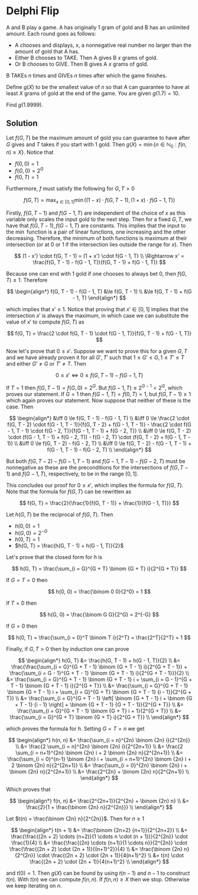 # Delphi Flip

A and B play a game. A has originally $1$ gram of gold and B has an unlimited amount.
Each round goes as follows:


- A chooses and displays, $x$, a nonnegative real number no larger than the amount of gold that A has.
- Either B chooses to TAKE. Then A gives B $x$ grams of gold.
- Or B chooses to GIVE. Then B gives A $x$ grams of gold.

B TAKEs $n$ times and GIVEs $n$ times after which the game finishes.

Define $g(X)$ to be the smallest value of $n$ so that A can guarantee to have at least $X$ grams of gold at the end of the game. You are given $g(1.7) = 10$.

Find $g(1.9999)$.

## Solution

Let $f(G, T)$ be the maximum amount of gold you can guarantee to have after $G$ gives and $T$ takes if you start with $1$ gold. Then $g(X) = \min \{ n \in \mathbb{N}_0 : f(n, n) \ge X \}$. Notice that

- $f(0, 0) = 1$
- $f(G, 0) = 2^G$
- $f(0, T) = 1$

Furthermore, $f$ must satisfy the following for $G, T > 0$

$$
f(G, T) = \max_{x \in [0, 1]} \min((1 - x) \cdot f(G, T - 1), (1 + x) \cdot f(G - 1, T))
$$

Firstly, $f(G, T - 1)$ and $f(G - 1, T)$ are independent of the choice of $x$ as this variable only scales the input gold to the next step. Then for a fixed $G, T$, we have that $f(G, T - 1), f(G - 1, T)$ are constants. This implies that the input to the $\min$ function is a pair of linear functions, one increasing and the other decreasing. Therefore, the minimum of both functions is maximum at their intersection (or at $0$ or $1$ if the intersection lies outside the range for $x$). Then

$$
(1 - x') \cdot f(G, T - 1) = (1 + x') \cdot f(G - 1, T) \\
\Rightarrow x' = \frac{f(G, T - 1) - f(G - 1, T)}{f(G, T - 1) + f(G - 1, T)}
$$

Because one can end with $1$ gold if one chooses to always bet $0$, then $f(G, T) \ge 1$. Therefore

$$
\begin{align*}
f(G, T - 1) - f(G - 1, T)
&\le f(G, T - 1) \\
&\le f(G, T - 1) + f(G - 1, T)
\end{align*}
$$

which implies that $x' \le 1$. Notice that proving that $x' \in [0, 1]$ implies that the intersection $x'$ is always the maximum, in which case we can substitute the value of $x'$ to compute $f(G, T)$ as

$$
f(G, T) = \frac{2 \cdot f(G, T - 1) \cdot f(G - 1, T)}{f(G, T - 1) + f(G - 1, T)}
$$

Now let's prove that $0 \le x'$. Suppose we want to prove this for a given $G, T$ and we have already proven it for all $G', T'$ such that $1 \le G' \le G, 1 \le T' \le T$ and either $G' \not= G$ or $T' \not= T$. Then

$$
0 \le x' \iff 0 \le f(G, T - 1) - f(G - 1, T)
$$

If $T = 1$ then $f(G, T - 1) = f(G, 0) = 2^G$. But $f(G - 1, T) \le 2^{G-1} \lt 2^G$, which proves our statement. If $G = 1$ then $f(G - 1, T) = f(0, T) = 1$, but $f(G, T - 1) \ge 1$ which again proves our statement. Now suppose that neither of these is the case. Then

$$
\begin{align*}
&\iff 0 \le f(G, T - 1) - f(G - 1, T) \\
&\iff 0 \le \frac{2 \cdot f(G, T - 2) \cdot f(G - 1, T - 1)}{f(G, T - 2) + f(G - 1, T - 1)} - \frac{2 \cdot f(G - 1, T - 1) \cdot f(G - 2, T)}{f(G - 1, T - 1) + f(G - 2, T)} \\
&\iff 0 \le f(G, T - 2) \cdot (f(G - 1, T - 1) + f(G - 2, T)) - f(G - 2, T) \cdot (f(G, T - 2) + f(G - 1, T - 1)) \\
&\iff 0 \le f(G, T - 2) - f(G - 2, T) \\
&\iff 0 \le f(G, T - 2) - f(G - 1, T - 1) + f(G - 1, T - 1) - f(G - 2, T) \\
\end{align*}
$$

But both $f(G, T - 2) - f(G - 1, T - 1)$ and $f(G - 1, T - 1) - f(G - 2, T)$ must be nonnegative as these are the preconditions for the intersections of $f(G, T - 1)$ and $f(G - 1, T)$, respectively, to be in the range $[0, 1]$.

This concludes our proof for $0 \le x'$, which implies the formula for $f(G, T)$. Note that the formula for $f(G, T)$ can be rewritten as

$$
f(G, T) = \frac{2}{\frac{1}{f(G, T - 1)} + \frac{1}{f(G - 1, T)}}
$$

Let $h(G, T)$ be the reciprocal of $f(G, T)$. Then

- $h(0, 0) = 1$
- $h(G, 0) = 2^{-G}$
- $h(0, T) = 1$
- $h(G, T) = \frac{h(G, T - 1) + h(G - 1, T)}{2}$

Let's prove that the closed form for $h$ is

$$
h(G, T) = \frac{\sum_{i = G}^{G + T} \binom {G + T} i}{2^{G + T}}
$$

If $G = T = 0$ then

$$
h(0, 0) = \frac{\binom 0 0}{2^0} = 1
$$

If $T = 0$ then

$$
h(G, 0) = \frac{\binom G G}{2^G} = 2^{-G}
$$

If $G = 0$ then

$$
h(0, T) = \frac{\sum_{i = 0}^T \binom T i}{2^T} = \frac{2^T}{2^T} = 1
$$

Finally, if $G, T \gt 0$ then by induction one can prove

$$
\begin{align*}
h(G, T)
&= \frac{h(G, T - 1) + h(G - 1, T)}{2} \\
&= \frac{\frac{\sum_{i = G}^{G + T - 1} \binom {G + T - 1} i}{2^{G + T - 1}} + \frac{\sum_{i = G - 1}^{G + T - 1} \binom {G + T - 1} i}{2^{G + T - 1}}}{2} \\
&= \frac{\sum_{i = G}^{G + T - 1} \binom {G + T - 1} i + \sum_{i = G - 1}^{G + T - 1} \binom {G + T - 1} i}{2^{G + T}} \\
&= \frac{\sum_{i = G}^{G + T - 1} \binom {G + T - 1} i + \sum_{i = G}^{G + T} \binom {G + T - 1} {i - 1}}{2^{G + T}} \\
&= \frac{\sum_{i = G}^{G + T - 1} \left[ \binom {G + T - 1} i + \binom {G + T - 1} {i - 1} \right] + \binom {G + T - 1} {G + T - 1}}{2^{G + T}} \\
&= \frac{\sum_{i = G}^{G + T - 1} \binom {G + T} i + 1}{2^{G + T}} \\
&= \frac{\sum_{i = G}^{G + T} \binom {G + T} i}{2^{G + T}} \\
\end{align*}
$$

which proves the formula for $h$. Setting $G = T = n$ we get

$$
\begin{align*}
h(n, n)
&= \frac{\sum_{i = n}^{2n} \binom {2n} i}{2^{2n}} \\
&= \frac{2 \sum_{i = n}^{2n} \binom {2n} i}{2^{2n+1}} \\
&= \frac{2 \sum_{i = n+1}^{2n} \binom {2n} i + 2 \binom {2n} n}{2^{2n+1}} \\
&= \frac{\sum_{i = 0}^{n-1} \binom {2n} i + \sum_{i = n+1}^{2n} \binom {2n} i + 2 \binom {2n} n}{2^{2n+1}} \\
&= \frac{\sum_{i = 0}^{2n} \binom {2n} i + \binom {2n} n}{2^{2n+1}} \\
&= \frac{2^{2n} + \binom {2n} n}{2^{2n+1}} \\
\end{align*}
$$

Which proves that

$$
\begin{align*}
f(n, n)
&= \frac{2^{2n+1}}{2^{2n} + \binom {2n} n} \\
&= \frac{2}{1 + \frac{\binom {2n} n}{2^{2n}}} \\
\end{align*}
$$


Let $t(n) = \frac{\binom {2n} n}{2^{2n}}$. Then for $n \ge 1$

$$
\begin{align*}
t(n + 1)
&= \frac{\binom {2n+2} {n+1}}{2^{2n+2}} \\
&= \frac{\frac{(2n + 2) \cdots (n+2)}{1 \cdots n \cdot (n + 1)}}{2^{2n}} \cdot \frac{1}{4} \\
&= \frac{\frac{(2n) \cdots (n+1)}{1 \cdots n}}{2^{2n}} \cdot \frac{\frac{(2n + 2) \cdot (2n + 1)}{(n+1)^2}}{4} \\
&= \frac{\binom {2n} n}{2^{2n}} \cdot \frac{(2n + 2) \cdot (2n + 1)}{4(n+1)^2} \\
&= t(n) \cdot \frac{(2n + 2) \cdot (2n + 1)}{4(n+1)^2} \\
\end{align*}
$$

and $t(0) = 1$. Then $g(X)$ can be found by using $t(n-1)$ and $n-1$ to construct $t(n)$. With $t(n)$ we can compute $f(n, n)$. If $f(n, n) \ge X$ then we stop. Otherwise we keep iterating on $n$.